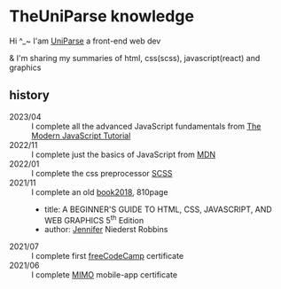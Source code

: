 <h1>TheUniParse knowledge</h1>

<p>Hi ^_~ I'am &#32;<a href=https://twitter.com/UniParse>UniParse</a>&#32; a front-end web dev</p>
<p>& I'm sharing my summaries of html, css(scss), javascript(react) and graphics</p>

<h2>history</h2>
<dl>
  <dt>&#32;<time>2023/04</time>&#32;</dt>
  <dd>I complete all the advanced JavaScript fundamentals from &#32;<a href=https://javascript.info>The Modern JavaScript Tutorial</a></dd>
    
  <dt>&#32;<time>2022/11</time>&#32;</dt>
  <dd>I complete just the basics of JavaScript from &#32;<a href=https://developer.mozilla.org/en-US/docs/Learn/Front-end_web_developer>MDN</a></dd>
    
  <dt>&#32;<time>2022/01</time>&#32;</dt>
  <dd>I complete the css preprocessor &#32;<a href=https://sass-lang.com/documentation>SCSS</a></dd>
  
  <dt>&#32;<time>2021/11</time>&#32;</dt>
  <dd>
    I complete an old &#32;<a href="https://www.amazon.com/Learning-Web-Design-Beginners-JavaScript-dp-1491960205/dp/1491960205/ref=dp_ob_title_bk">book2018</a>, 810page
    <ul>
      <li>title: A BEGINNER'S GUIDE TO HTML, CSS, JAVASCRIPT, AND WEB GRAPHICS 5<sup>th</sup> &#32;Edition</li>
      <li>author: &#32;<a href=https://twitter.com/jenville>Jennifer</a>&#32; Niederst Robbins</li>
    </ul>
  </dd>

  <dt>&#32;<time>2021/07</time>&#32;</dt>
  <dd>I complete first &#32;<a href="https://www.freecodecamp.org/certification/phantombill/responsive-web-design">freeCodeCamp</a> &#32;certificate</dd>
    
  <dt>&#32;<time>2021/06</time>&#32;</dt>
  <dd>I complete &#32;<a href=https://getmimo.com>MIMO</a> &#32;mobile-app certificate</dd>
</dl>
